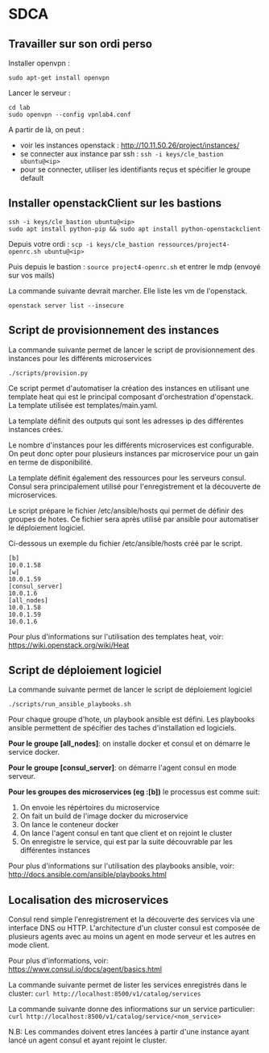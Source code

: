 # SDCA

## Travailler sur son ordi perso

Installer openvpn :
```
sudo apt-get install openvpn
```

Lancer le serveur :
```
cd lab
sudo openvpn --config vpnlab4.conf
```

A partir de là, on peut :
* voir les instances openstack : http://10.11.50.26/project/instances/
* se connecter aux instance par ssh : `ssh -i keys/cle_bastion ubuntu@<ip>`
* pour se connecter, utiliser les identifiants reçus et spécifier le groupe default

## Installer openstackClient sur les bastions

```
ssh -i keys/cle_bastion ubuntu@<ip>
sudo apt install python-pip && sudo apt install python-openstackclient
```

Depuis votre ordi : `scp -i keys/cle_bastion ressources/project4-openrc.sh ubuntu@<ip>`

Puis depuis le bastion : `source project4-openrc.sh` et entrer le mdp (envoyé sur vos mails)

La commande suivante devrait marcher. Elle liste les vm de l'openstack.
```
openstack server list --insecure
```

## Script de provisionnement des instances

La commande suivante permet de lancer le script de provisionnement des instances pour les différents microservices
```
./scripts/provision.py
```

Ce script permet d'automatiser la création des instances en utilisant une template heat qui est le principal composant d'orchestration d'openstack.
La template utilisée est templates/main.yaml.

La template définit des outputs qui sont les adresses ip des différentes instances crées.

Le nombre d'instances pour les différents microservices est configurable. On peut donc opter pour plusieurs instances par microservice pour un gain en terme de disponibilité.

La template définit également des ressources pour les serveurs consul. Consul sera principalement utilisé pour l'enregistrement et la découverte de microservices.

Le script prépare le fichier /etc/ansible/hosts qui permet de définir des groupes de hotes. Ce fichier sera après utilisé par ansible pour automatiser le déploiement logiciel.

Ci-dessous un exemple du fichier /etc/ansible/hosts créé par le script.

```
[b]
10.0.1.58
[w]
10.0.1.59
[consul_server]
10.0.1.6
[all_nodes]
10.0.1.58
10.0.1.59
10.0.1.6
```

Pour plus d'informations sur l'utilisation des templates heat, voir: https://wiki.openstack.org/wiki/Heat


## Script de déploiement logiciel
La commande suivante permet de lancer le script de déploiement logiciel
```
./scripts/run_ansible_playbooks.sh
```

Pour chaque groupe d'hote, un playbook ansible est défini. Les playbooks ansible permettent de spécifier des taches d'installation ed logiciels.

**Pour le groupe [all_nodes]**: on installe docker et consul et on démarre le service docker.

**Pour le groupe [consul_server]**: on démarre l'agent consul en mode serveur.

**Pour les groupes des microservices (eg :[b])** le processus est comme suit:

 1. On envoie les répértoires du microservice
 2. On fait un build de l'image docker du microservice
 3. On lance le conteneur docker
 4. On lance l'agent consul en tant que client et on rejoint le cluster
 5. On enregistre le service, qui est par la suite découvrable par les différentes instances

Pour plus d'informations sur l'utilisation des playbooks ansible, voir: http://docs.ansible.com/ansible/playbooks.html
## Localisation des microservices

Consul rend simple l'enregistrement et la découverte des services via une interface DNS ou HTTP.
L'architecture d'un cluster consul est composée de plusieurs agents avec au moins un agent en mode serveur et les autres en mode client.

Pour plus d'informations, voir: https://www.consul.io/docs/agent/basics.html

La commande suivante permet de lister les services enregistrés dans le cluster:
`curl http://localhost:8500/v1/catalog/services`

La commande suivante donne des infiormations sur un service particulier:
`curl http://localhost:8500/v1/catalog/service/<nom_service>`

N.B: Les commandes doivent etres lancées à partir d'une instance ayant lancé un agent consul et ayant rejoint le cluster.